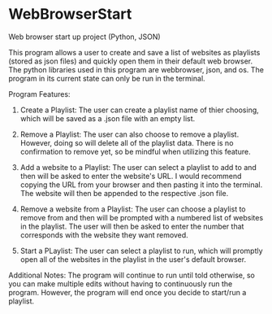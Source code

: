 # WebBrowserStart
Web browser start up project (Python, JSON)

This program allows a user to create and save a list of websites as playlists (stored as json files) and quickly
open them in their default web browser.  The python libraries used in this program are webbrowser, json, and os.
The program in its current state can only be run in the terminal. 

Program Features:
1. Create a Playlist:
The user can create a playlist name of thier choosing, which will be saved as a .json file with an empty list.

2. Remove a Playlist:
The user can also choose to remove a playlist. However, doing so will delete all of the playlist data.
There is no confirmation to remove yet, so be mindful when utilizing this feature.

3. Add a website to a Playlist:
The user can select a playlist to add to and then will be asked to enter the website's URL.
I would recommend copying the URL from your browser and then pasting it into the terminal.
The website will then be appended to the respective .json file.

4. Remove a website from a Playlist:
The user can choose a playlist to remove from and then will be prompted with a numbered list of websites in the playlist.
The user will then be asked to enter the number that corresponds with the website they want removed. 

5. Start a PLaylist:
The user can select a playlist to run, which will promptly open all of the websites in the playlist in
the user's default browser. 

Additional Notes:
The program will continue to run until told otherwise, so you can make multiple edits without having
to continuously run the program. However, the program will end once you decide to start/run a playlist.


  




